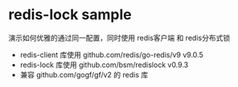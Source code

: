 # redis-lock sample

演示如何优雅的通过同一配置，同时使用 redis客户端 和 redis分布式锁

* redis-client 库使用 github.com/redis/go-redis/v9 v9.0.5
* redis-lock 库使用 github.com/bsm/redislock v0.9.3
* 兼容 github.com/gogf/gf/v2 的 redis 库